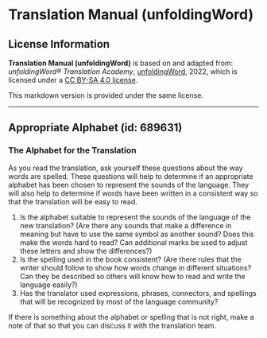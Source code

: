 # Translation Manual (unfoldingWord)

## License Information

**Translation Manual (unfoldingWord)** is based on and adapted from: _unfoldingWord® Translation Academy_, [unfoldingWord](https://unfoldingword.org/utw), 2022, which is licensed under a [CC BY-SA 4.0 license](https://creativecommons.org/licenses/by-sa/4.0/legalcode.en).

This markdown version is provided under the same license.



--------------------------------

## Appropriate Alphabet (id: 689631)

### The Alphabet for the Translation

As you read the translation, ask yourself these questions about the way words are spelled. These questions will help to determine if an appropriate alphabet has been chosen to represent the sounds of the language. They will also help to determine if words have been written in a consistent way so that the translation will be easy to read.

1. Is the alphabet suitable to represent the sounds of the language of the new translation? (Are there any sounds that make a difference in meaning but have to use the same symbol as another sound? Does this make the words hard to read? Can additional marks be used to adjust these letters and show the differences?)
2. Is the spelling used in the book consistent? (Are there rules that the writer should follow to show how words change in different situations? Can they be described so others will know how to read and write the language easily?)
3. Has the translator used expressions, phrases, connectors, and spellings that will be recognized by most of the language community?

If there is something about the alphabet or spelling that is not right, make a note of that so that you can discuss it with the translation team.


